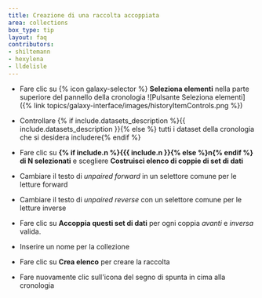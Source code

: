 ```yaml
---
title: Creazione di una raccolta accoppiata
area: collections
box_type: tip
layout: faq
contributors:
- shiltemann
- hexylena
- lldelisle
---
```




* Fare clic su {% icon galaxy-selector %} **Seleziona elementi** nella parte superiore del pannello della cronologia ![Pulsante Seleziona elementi]({% link topics/galaxy-interface/images/historyItemControls.png %})
* Controllare {% if include.datasets_description %}{{ include.datasets_description }}{% else %} tutti i dataset della cronologia che si desidera includere{% endif %}
* Fare clic su **{% if include.n %}{{{ include.n }}{% else %}n{% endif %} di N selezionati** e scegliere **Costruisci elenco di coppie di set di dati**

* Cambiare il testo di *unpaired forward* in un selettore comune per le letture forward
* Cambiare il testo di *unpaired reverse* con un selettore comune per le letture inverse
* Fare clic su **Accoppia questi set di dati** per ogni coppia *avanti* e *inversa* valida.
* Inserire un nome per la collezione
* Fare clic su **Crea elenco** per creare la raccolta
* Fare nuovamente clic sull'icona del segno di spunta in cima alla cronologia

